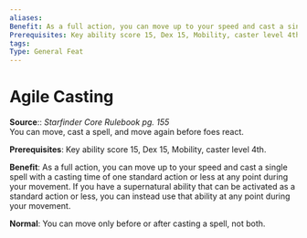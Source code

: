 ```yaml
---
aliases: 
Benefit: As a full action, you can move up to your speed and cast a single spell with a casting time of one standard action or less at any point during your movement. If you have a supernatural ability that can be activated as a standard action or less, you can instead use that ability at any point during your movement.
Prerequisites: Key ability score 15, Dex 15, Mobility, caster level 4th.
tags: 
Type: General Feat
---
```


# Agile Casting

**Source**:: _Starfinder Core Rulebook pg. 155_  
You can move, cast a spell, and move again before foes react.

**Prerequisites**: Key ability score 15, Dex 15, Mobility, caster level 4th.

**Benefit**: As a full action, you can move up to your speed and cast a single spell with a casting time of one standard action or less at any point during your movement. If you have a supernatural ability that can be activated as a standard action or less, you can instead use that ability at any point during your movement.

**Normal**: You can move only before or after casting a spell, not both.
